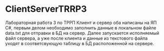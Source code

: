 # ClientServerTRRP3
Лабораторная работа 3 по ТРРП
Клиент и сервер оба написаны на ЯП C#, первым делом необходимо заполнить данные в локальном файле data.txt для отправки в БД на сервер. 
Далее запускается исполняемый файл сервера, а уже после клиента и данные из текстового файла уходят в соответсвующую таблицу в БД расположенной на сервере. 
